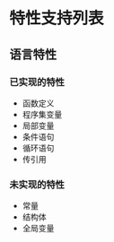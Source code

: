 # 特性支持列表

## 语言特性

### 已实现的特性

- 函数定义
- 程序集变量
- 局部变量
- 条件语句
- 循环语句
- 传引用

### 未实现的特性

- 常量
- 结构体
- 全局变量
